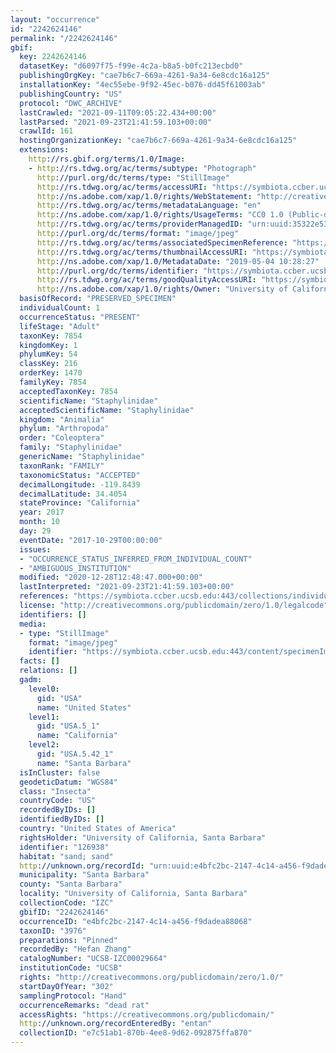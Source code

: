 ```yaml
---
layout: "occurrence"
id: "2242624146"
permalink: "/2242624146"
gbif:
  key: 2242624146
  datasetKey: "d6097f75-f99e-4c2a-b8a5-b0fc213ecbd0"
  publishingOrgKey: "cae7b6c7-669a-4261-9a34-6e8cdc16a125"
  installationKey: "4ec55ebe-9f92-45ec-b076-dd45f61003ab"
  publishingCountry: "US"
  protocol: "DWC_ARCHIVE"
  lastCrawled: "2021-09-11T09:05:22.434+00:00"
  lastParsed: "2021-09-23T21:41:59.103+00:00"
  crawlId: 161
  hostingOrganizationKey: "cae7b6c7-669a-4261-9a34-6e8cdc16a125"
  extensions:
    http://rs.gbif.org/terms/1.0/Image:
    - http://rs.tdwg.org/ac/terms/subtype: "Photograph"
      http://purl.org/dc/terms/type: "StillImage"
      http://rs.tdwg.org/ac/terms/accessURI: "https://symbiota.ccber.ucsb.edu:443/content/specimenImages/UCSB_IZC/UCSB-IZC00029/UCSB-IZC00029664_lg.jpg"
      http://ns.adobe.com/xap/1.0/rights/WebStatement: "http://creativecommons.org/publicdomain/zero/1.0/"
      http://rs.tdwg.org/ac/terms/metadataLanguage: "en"
      http://ns.adobe.com/xap/1.0/rights/UsageTerms: "CC0 1.0 (Public-domain)"
      http://rs.tdwg.org/ac/terms/providerManagedID: "urn:uuid:35322e53-5d66-4779-9e73-0dac4e45cabf"
      http://purl.org/dc/terms/format: "image/jpeg"
      http://rs.tdwg.org/ac/terms/associatedSpecimenReference: "https://symbiota.ccber.ucsb.edu:443/collections/individual/index.php?occid=126938"
      http://rs.tdwg.org/ac/terms/thumbnailAccessURI: "https://symbiota.ccber.ucsb.edu:443/content/specimenImages/UCSB_IZC/UCSB-IZC00029/UCSB-IZC00029664_tn.jpg"
      http://ns.adobe.com/xap/1.0/MetadataDate: "2019-05-04 10:28:27"
      http://purl.org/dc/terms/identifier: "https://symbiota.ccber.ucsb.edu:443/content/specimenImages/UCSB_IZC/UCSB-IZC00029/UCSB-IZC00029664_lg.jpg"
      http://rs.tdwg.org/ac/terms/goodQualityAccessURI: "https://symbiota.ccber.ucsb.edu:443/content/specimenImages/UCSB_IZC/UCSB-IZC00029/UCSB-IZC00029664.jpg"
      http://ns.adobe.com/xap/1.0/rights/Owner: "University of California, Santa Barbara"
  basisOfRecord: "PRESERVED_SPECIMEN"
  individualCount: 1
  occurrenceStatus: "PRESENT"
  lifeStage: "Adult"
  taxonKey: 7854
  kingdomKey: 1
  phylumKey: 54
  classKey: 216
  orderKey: 1470
  familyKey: 7854
  acceptedTaxonKey: 7854
  scientificName: "Staphylinidae"
  acceptedScientificName: "Staphylinidae"
  kingdom: "Animalia"
  phylum: "Arthropoda"
  order: "Coleoptera"
  family: "Staphylinidae"
  genericName: "Staphylinidae"
  taxonRank: "FAMILY"
  taxonomicStatus: "ACCEPTED"
  decimalLongitude: -119.8439
  decimalLatitude: 34.4054
  stateProvince: "California"
  year: 2017
  month: 10
  day: 29
  eventDate: "2017-10-29T00:00:00"
  issues:
  - "OCCURRENCE_STATUS_INFERRED_FROM_INDIVIDUAL_COUNT"
  - "AMBIGUOUS_INSTITUTION"
  modified: "2020-12-28T12:48:47.000+00:00"
  lastInterpreted: "2021-09-23T21:41:59.103+00:00"
  references: "https://symbiota.ccber.ucsb.edu:443/collections/individual/index.php?occid=126938"
  license: "http://creativecommons.org/publicdomain/zero/1.0/legalcode"
  identifiers: []
  media:
  - type: "StillImage"
    format: "image/jpeg"
    identifier: "https://symbiota.ccber.ucsb.edu:443/content/specimenImages/UCSB_IZC/UCSB-IZC00029/UCSB-IZC00029664_lg.jpg"
  facts: []
  relations: []
  gadm:
    level0:
      gid: "USA"
      name: "United States"
    level1:
      gid: "USA.5_1"
      name: "California"
    level2:
      gid: "USA.5.42_1"
      name: "Santa Barbara"
  isInCluster: false
  geodeticDatum: "WGS84"
  class: "Insecta"
  countryCode: "US"
  recordedByIDs: []
  identifiedByIDs: []
  country: "United States of America"
  rightsHolder: "University of California, Santa Barbara"
  identifier: "126938"
  habitat: "sand; sand"
  http://unknown.org/recordId: "urn:uuid:e4bfc2bc-2147-4c14-a456-f9dadea88068"
  municipality: "Santa Barbara"
  county: "Santa Barbara"
  locality: "University of California, Santa Barbara"
  collectionCode: "IZC"
  gbifID: "2242624146"
  occurrenceID: "e4bfc2bc-2147-4c14-a456-f9dadea88068"
  taxonID: "3976"
  preparations: "Pinned"
  recordedBy: "Hefan Zhang"
  catalogNumber: "UCSB-IZC00029664"
  institutionCode: "UCSB"
  rights: "http://creativecommons.org/publicdomain/zero/1.0/"
  startDayOfYear: "302"
  samplingProtocol: "Hand"
  occurrenceRemarks: "dead rat"
  accessRights: "https://creativecommons.org/publicdomain/"
  http://unknown.org/recordEnteredBy: "entan"
  collectionID: "e7c51ab1-870b-4ee8-9d62-092875ffa870"
---
```

